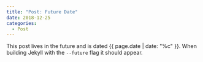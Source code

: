```yaml
---
title: "Post: Future Date"
date: 2018-12-25
categories:
  - Post
---
```


This post lives in the future and is dated {{ page.date | date: "%c" }}. When building Jekyll with the `--future` flag it should appear.